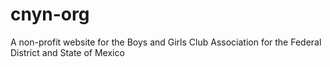 # cnyn-org
A non-profit website for the Boys and Girls Club Association for the Federal District and State of Mexico
